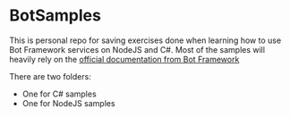 # BotSamples
This is personal repo for saving exercises done when learning how to use Bot Framework services on NodeJS and C#.
Most of the samples will heavily rely on the <a href="https://docs.microsoft.com/en-us/bot-framework/overview-introduction-bot-framework">official documentation from Bot Framework</a>

There are two folders:
- One for C# samples
- One for NodeJS samples

